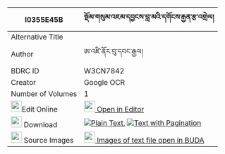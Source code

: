 |I0355E45B|སྡོམ་གསུམ་འཇམ་དབྱངས་བླ་མའི་དགོངས་རྒྱན་རྩ་འགྲེལ། 
| --- | --- 
|Alternative Title |
|Author| ཨ་འཛི་ནོར་བུ་དབང་རྒྱལ།
|BDRC ID | W3CN7842
|Creator | Google OCR
|Number of Volumes| 1
|<img width="25" src="https://img.icons8.com/color/25/000000/edit-property.png">Edit Online| [<img width="25" src="https://avatars.githubusercontent.com/u/45091458?s=200&v=4"> Open in Editor](http://editor.openpecha.org/I0355E45B)
|<img width="25" src="https://img.icons8.com/fluent/48/000000/download-2.png"/>  Download | [![](https://img.icons8.com/color/20/000000/txt.png)Plain Text](https://github.com/Openpecha/I0355E45B/releases/download/v1/dom_sum_jamyang_lama_i_gong_gy_plain_I0355E45B.zip), [![](https://img.icons8.com/color/20/000000/txt.png)Text with Pagination](https://github.com/Openpecha/I0355E45B/releases/download/v1/dom_sum_jamyang_lama_i_gong_gy_pages_I0355E45B.zip)
|<img width="25" src="https://img.icons8.com/plasticine/100/000000/pictures-folder.png"/>  Source Images | [<img width="25" src="https://library.bdrc.io/icons/BUDA-small.svg"> Images of text file open in BUDA](https://library.bdrc.io/show/bdr:W3CN7842)